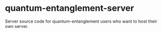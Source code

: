 # quantum-entanglement-server
Server source code for quantum-entanglement users who want to host their own server.
